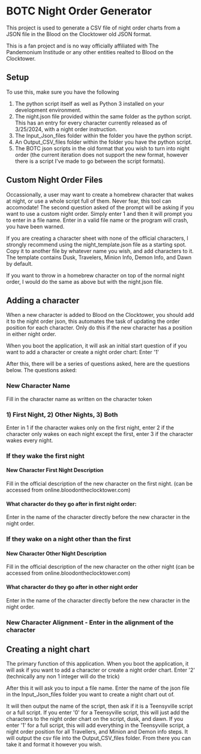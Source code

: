 # BOTC Night Order Generator

This project is used to generate a CSV file of night order charts from a JSON file in the Blood on the Clocktower old JSON format. 

This is a fan project and is no way officially affiliated with The Pandemonium Institude or any other entities realted to Blood on the Clocktower. 

## Setup

To use this, make sure you have the following
1) The python script itself as well as Python 3 installed on your development environment. 
2) The night.json file provided within the same folder as the python script. This has an entry for every character currently released 
as of 3/25/2024, with a night order instruction. 
3) The Input_Json_files folder within the folder you have the python script. 
4) An Output_CSV_files folder within the folder you have the python script.
5) The BOTC json scripts in the old format that you wish to turn into night order (the current iteration does not support the new format, 
however there is a script I've made to go between the script formats). 

## Custom Night Order Files
Occassionally, a user may want to create a homebrew character that wakes at night, or use a whole script full of them. Never fear, this
tool can accomodate! The second question asked of the prompt will be asking if you want to use a custom night order. Simply enter 1 and 
then it will prompt you to enter in a file name. Enter in a valid file name or the program will crash, you have been warned. 

If you are creating a character sheet with none of the official characters, I strongly recommend using the night_template.json file as a 
starting spot. Copy it to another file by whatever name you wish, and add characters to it. The template contains Dusk, Travelers, Minion
Info, Demon Info, and Dawn by default. 

If you want to throw in a homebrew character on top of the normal night order, I would do the same as above but with the night.json file. 

## Adding a character
When a new character is added to Blood on the Clocktower, you should add it to the night order json, this automates the task of updating the
order position for each character. Only do this if the new character has a position in either night order.

When you boot the application, it will ask an initial start question of if you want to add a character or create a night order chart: Enter '1'

After this, there will be a series of questions asked, here are the questions below. 
The questions asked:
### New Character Name 
Fill in the character name as written on the character token

### 1) First Night, 2) Other Nights, 3) Both
Enter in 1 if the character wakes only on the first night, enter 2 if the character only wakes 
on each night except the first, enter 3 if the character wakes every night.

### If they wake the first night
#### New Character First Night Description
Fill in the official description of the new character on the first night. (can be accessed from online.bloodontheclocktower.com)

#### What character do they go after in first night order: 
Enter in the name of the character directly before the new character in the night order.

### If they wake on a night other than the first
#### New Character Other Night Description
Fill in the official description of the new character on the other night (can be accessed from online.bloodontheclocktower.com)

#### What character do they go after in other night order
Enter in the name of the character directly before the new character in the night 
order. 

### New Character Alignment - Enter in the alignment of the character


## Creating a night chart
The primary function of this application. When you boot the application, it will ask if you want to add a character or create a night order 
chart. Enter '2' (technically any non 1 integer will do the trick)

After this it will ask you to input a file name. Enter the name of the json file in the Input_Json_files folder you want to create a night chart 
out of. 

It will then output the name of the script, then ask if it is a Teensyville script or a full script. If you enter '0' for a Teensyville script,
this will just add the characters to the night order chart on the script, dusk, and dawn. If you enter '1' for a full script, this will add 
everything in the Teensyville script, a night order position for all Travellers, and Minion and Demon info steps. It will output the csv file
into the Output_CSV_files folder. From there you can take it and format it however you wish. 
